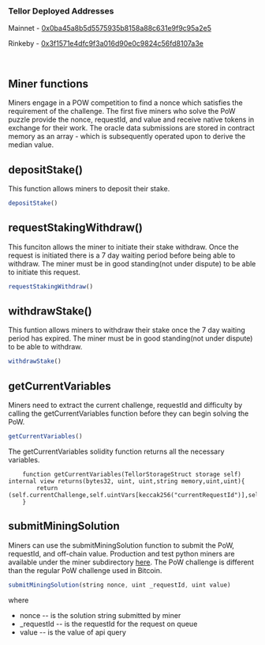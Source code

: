 
### Tellor Deployed Addresses

Mainnet - [0x0ba45a8b5d5575935b8158a88c631e9f9c95a2e5](https://etherscan.io/address/0x0ba45a8b5d5575935b8158a88c631e9f9c95a2e5)

Rinkeby - [0x3f1571e4dfc9f3a016d90e0c9824c56fd8107a3e](https://rinkeby.etherscan.io/address/0x3f1571e4dfc9f3a016d90e0c9824c56fd8107a3e)

</br>

## Miner functions <a name="miner-fx"> </a>  
Miners engage in a POW competition to find a nonce which satisfies the requirement of the challenge.  The first five miners who solve the PoW puzzle provide the nonce, requestId, and value and receive native tokens in exchange for their work.  The oracle data submissions are stored in contract memory as an array - which is subsequently operated upon to derive the median value.

## depositStake()

This function allows miners to deposit their stake.

```javascript
depositStake() 
```
## requestStakingWithdraw()

This funciton allows the miner to initiate their stake withdraw. Once the request is initiated there is a 7 day waiting period before being able to withdraw. The miner must be in good standing(not under dispute) to be able to initiate this request.

```javascript
requestStakingWithdraw()
```

## withdrawStake()

This funtion allows miners to withdraw their stake once the 7 day waiting period has expired. The miner must be in good standing(not under dispute) to be able to withdraw. 

```javascript
withdrawStake()
```

## getCurrentVariables
Miners need to extract the current challenge, requestId and difficulty by calling the getCurrentVariables function before they can begin solving the PoW.

```javascript
getCurrentVariables()
```

The getCurrentVariables solidity function returns all the necessary variables. 
```solidity
    function getCurrentVariables(TellorStorageStruct storage self) internal view returns(bytes32, uint, uint,string memory,uint,uint){    
        return (self.currentChallenge,self.uintVars[keccak256("currentRequestId")],self.uintVars[keccak256("difficulty")],self.requestDetails[self.uintVars[keccak256("currentRequestId")]].queryString,self.requestDetails[self.uintVars[keccak256("currentRequestId")]].apiUintVars[keccak256("granularity")],self.requestDetails[self.uintVars[keccak256("currentRequestId")]].apiUintVars[keccak256("totalTip")]);
    }
```
## submitMiningSolution
Miners can use the submitMiningSolution function to submit the PoW, requestId, and off-chain value. Production and test python miners are available under the miner subdirectory [here](./miner/).  The PoW challenge is different than the regular PoW challenge used in Bitcoin. 

```javascript
submitMiningSolution(string nonce, uint _requestId, uint value)
```
where 
  * nonce -- is the solution string submitted by miner
  * \_requestId -- is the requestId for the request on queue
  * value -- is the value of api query